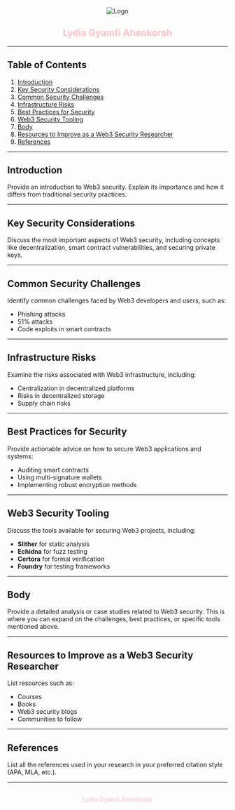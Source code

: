 
<div style="text-align: center;">
    <img src="logo.pdf" alt="Logo" style="max-width: 150px;">
    <h2 style="color:#FFC0CB;">Lydia Gyamfi Ahenkorah</h2>
</div>

---

## Table of Contents

1. [Introduction](#introduction)
2. [Key Security Considerations](#key-security-considerations)
3. [Common Security Challenges](#common-security-challenges)
4. [Infrastructure Risks](#infrastructure-risks)
5. [Best Practices for Security](#best-practices-for-security)
6. [Web3 Security Tooling](#web3-security-tooling)
7. [Body](#body)
8. [Resources to Improve as a Web3 Security Researcher](#resources-to-improve-as-a-web3-security-researcher)
9. [References](#references)

---

## Introduction
Provide an introduction to Web3 security. Explain its importance and how it differs from traditional security practices.

---

## Key Security Considerations
Discuss the most important aspects of Web3 security, including concepts like decentralization, smart contract vulnerabilities, and securing private keys.

---

## Common Security Challenges
Identify common challenges faced by Web3 developers and users, such as:
- Phishing attacks
- 51% attacks
- Code exploits in smart contracts

---

## Infrastructure Risks
Examine the risks associated with Web3 infrastructure, including:
- Centralization in decentralized platforms
- Risks in decentralized storage
- Supply chain risks

---

## Best Practices for Security
Provide actionable advice on how to secure Web3 applications and systems:
- Auditing smart contracts
- Using multi-signature wallets
- Implementing robust encryption methods

---

## Web3 Security Tooling
Discuss the tools available for securing Web3 projects, including:
- **Slither** for static analysis
- **Echidna** for fuzz testing
- **Certora** for formal verification
- **Foundry** for testing frameworks

---

## Body
Provide a detailed analysis or case studies related to Web3 security. This is where you can expand on the challenges, best practices, or specific tools mentioned above.

---

## Resources to Improve as a Web3 Security Researcher
List resources such as:
- Courses
- Books
- Web3 security blogs
- Communities to follow

---

## References
List all the references used in your research in your preferred citation style (APA, MLA, etc.).

---


<div style="text-align: center; margin-top: 30px; font-size: 14px; color: #FFC0CB;">
    Lydia Gyamfi Ahenkorah
</div>
